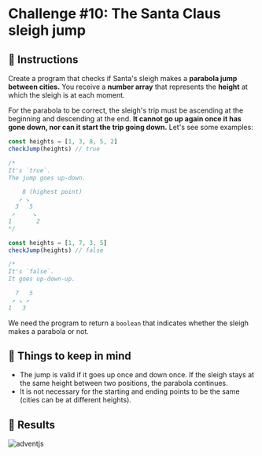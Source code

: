# Challenge #10: The Santa Claus sleigh jump

## 📖 Instructions

Create a program that checks if Santa's sleigh makes a **parabola jump between cities.** You receive a **number array** that represents the **height** at which the sleigh is at each moment.

For the parabola to be correct, the sleigh's trip must be ascending at the beginning and descending at the end. **It cannot go up again once it has gone down, nor can it start the trip going down.** Let's see some examples:

```js
const heights = [1, 3, 8, 5, 2]
checkJump(heights) // true

/*
It's `true`.
The jump goes up-down.

    8 (highest point)
   ↗ ↘
  3   5
 ↗     ↘
1       2
*/

const heights = [1, 7, 3, 5]
checkJump(heights) // false

/*
It's `false`.
It goes up-down-up.

  7   5 
 ↗ ↘ ↗
1   3
```

We need the program to return a `boolean` that indicates whether the sleigh makes a parabola or not.

## 📝 Things to keep in mind
- The jump is valid if it goes up once and down once. If the sleigh stays at the same height between two positions, the parabola continues.
- It is not necessary for the starting and ending points to be the same (cities can be at different heights).

## 📜 Results

![adventjs](https://user-images.githubusercontent.com/78381898/206879725-6bae3bbc-8a7b-4e05-a850-77d3a48c49e0.png)


